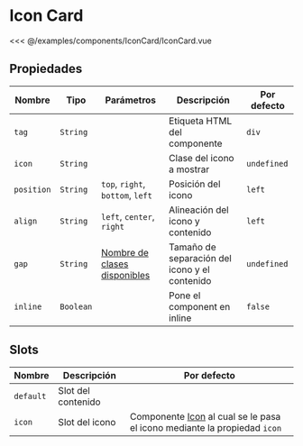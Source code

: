 # Icon Card

<Preview>
  <template slot="demo">
    <components-IconCard-IconCard /> 
  </template>

  <<< @/examples/components/IconCard/IconCard.vue
</Preview>

## Propiedades

| Nombre     | Tipo      | Parámetros                                                            | Descripción                                   | Por defecto |
|------------|-----------|-----------------------------------------------------------------------|-----------------------------------------------|-------------|
| `tag`      | `String`  |                                                                       | Etiqueta HTML del componente                  | `div`       |
| `icon`     | `String`  |                                                                       | Clase del icono a mostrar                     | `undefined` |
| `position` | `String`  | `top`, `right`, `bottom`, `left`                                      | Posición del icono                            | `left`      |
| `align`    | `String`  | `left`, `center`, `right`                                             | Alineación del icono y contenido              | `left`      |
| `gap`      | `String`  | [Nombre de clases disponibles](../estilos/clases-de-utilidad/gaps.md) | Tamaño de separación del icono y el contenido | `undefined` |
| `inline`   | `Boolean` |                                                                       | Pone el component en inline                   | `false`     |

## Slots

| Nombre    | Descripción        | Por defecto                                                                           |
|-----------|--------------------|---------------------------------------------------------------------------------------|
| `default` | Slot del contenido |                                                                                       |
| `icon`    | Slot del icono     | Componente [Icon](./icon.md) al cual se le pasa el icono mediante la propiedad `icon` |